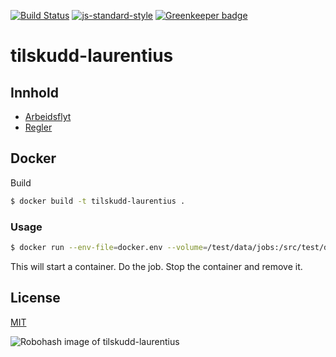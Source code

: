 [![Build Status](https://travis-ci.org/telemark/tilskudd-laurentius.svg?branch=master)](https://travis-ci.org/telemark/tilskudd-laurentius)
[![js-standard-style](https://img.shields.io/badge/code%20style-standard-brightgreen.svg?style=flat)](https://github.com/feross/standard)
[![Greenkeeper badge](https://badges.greenkeeper.io/telemark/tilskudd-laurentius.svg)](https://greenkeeper.io/)

# tilskudd-laurentius

## Innhold
- [Arbeidsflyt](docs/workflow.md)
- [Regler](docs/rules.md)

## Docker

Build

```sh
$ docker build -t tilskudd-laurentius .
```

### Usage

```sh
$ docker run --env-file=docker.env --volume=/test/data/jobs:/src/test/data/jobs --rm tilskudd-laurentius
```

This will start a container. Do the job. Stop the container and remove it.

## License

[MIT](LICENSE)

![Robohash image of tilskudd-laurentius](https://robots.kebabstudios.party/tilskudd-laurentius.png "Robohash image of tilskudd-laurentius")